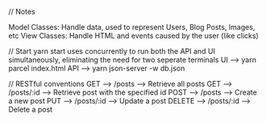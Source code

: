// Notes

Model Classes: Handle data, used to represent Users, Blog Posts, Images, etc
View Classes: Handle HTML and events caused by the user (like clicks)

// Start
yarn start uses concurrently to run both the API and UI simultaneously, eliminating the need for two seperate terminals
UI --> yarn parcel index.html
API --> yarn json-server -w db.json

// RESTful conventions
GET --> /posts --> Retrieve all posts
GET --> /posts/:id --> Retrieve post with the specified id
POST --> /posts --> Create a new post
PUT --> /posts/:id --> Update a post
DELETE --> /posts/:id --> Delete a post
